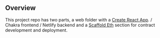 ## Overview

This project repo has two parts, a web folder with a
[Create React App](https://github.com/facebook/create-react-app). / Chakra frontend / Netlify backend and a [Scaffold Eth](https://github.com/scaffold-eth/scaffold-eth) section for contract development and deployment.
